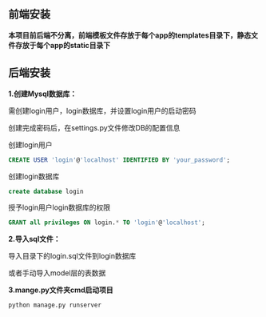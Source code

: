 ## 前端安装

**本项目前后端不分离，前端模板文件存放于每个app的templates目录下，静态文件存放于每个app的static目录下**

## 后端安装

**1.创建Mysql数据库：**

需创建login用户，login数据库，并设置login用户的启动密码

创建完成密码后，在settings.py文件修改DB的配置信息

创建login用户

```sql
CREATE USER 'login'@'localhost' IDENTIFIED BY 'your_password';
```

创建login数据库

```sql
create database login
```

授予login用户login数据库的权限

```sql
GRANT all privileges ON login.* TO 'login'@'localhost';
```

**2.导入sql文件：**

导入目录下的login.sql文件到login数据库

或者手动导入model层的表数据

**3.mange.py文件夹cmd启动项目**

```
python manage.py runserver
```


